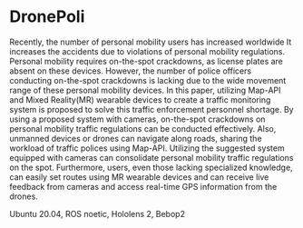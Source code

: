 # DronePoli

Recently, the number of personal mobility users has increased worldwide It increases the accidents due to violations
of personal mobility regulations. Personal mobility requires on-the-spot crackdowns, as license plates are absent on these
devices. However, the number of police officers conducting on-the-spot crackdowns is lacking due to the wide movement
range of these personal mobility devices. In this paper, utilizing Map-API and Mixed Reality(MR) wearable devices to
create a traffic monitoring system is proposed to solve this traffic enforcement personnel shortage. By using a proposed
system with cameras, on-the-spot crackdowns on personal mobility traffic regulations can be conducted effectively. Also,
unmanned devices or drones can navigate along roads, sharing the workload of traffic polices using Map-API. Utilizing the
suggested system equipped with cameras can consolidate personal mobility traffic regulations on the spot. Furthermore,
users, even those lacking specialized knowledge, can easily set routes using MR wearable devices and can receive live
feedback from cameras and access real-time GPS information from the drones.

Ubuntu 20.04, ROS noetic, Hololens 2, Bebop2
